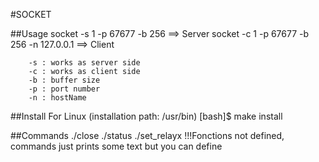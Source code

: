 #SOCKET

##Usage
        socket -s 1 -p 67677 -b 256                 ==> Server
        socket -c 1 -p 67677 -b 256 -n 127.0.0.1    ==> Client
        
        -s : works as server side
        -c : works as client side
        -b : buffer size
        -p : port number
        -n : hostName
        
##Install
        For Linux (installation path: /usr/bin)
        [bash]$ make install
        

##Commands 
        ./close
        ./status
        ./set_relayx
        !!!Fonctions not defined, commands just prints some text but you can define 
